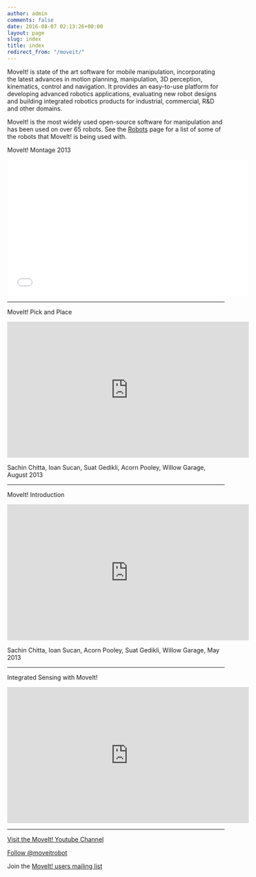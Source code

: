 ```yaml
---
author: admin
comments: false
date: 2016-08-07 02:13:26+00:00
layout: page
slug: index
title: index
redirect_from: "/moveit/"
---
```


MoveIt! is state of the art software for mobile manipulation, incorporating the latest advances in motion planning, manipulation, 3D perception, kinematics, control and navigation. It provides an easy-to-use platform for developing advanced robotics applications, evaluating new robot designs and building integrated robotics products for industrial, commercial, R&D and other domains.

MoveIt! is the most widely used open-source software for manipulation and has been used on over 65 robots. See the [Robots](/robots/) page for a list of some of the robots that MoveIt! is being used with.

MoveIt! Montage 2013
<p>
  <iframe src="//www.youtube.com/embed/dblCGZzeUqs" frameborder="0" width="560" height="315"></iframe>
</p>

* * *

MoveIt! Pick and Place

<p>
    <iframe width="560" height="315" src="https://www.youtube.com/embed/Jk_s98U5ob8" frameborder="0" allowfullscreen></iframe>
</p>

Sachin Chitta, Ioan Sucan, Suat Gedikli, Acorn Pooley, Willow Garage, August 2013

* * *

MoveIt! Introduction

<p>
    <iframe width="560" height="315" src="https://www.youtube.com/embed/vAeEEoxVhAo" frameborder="0" allowfullscreen></iframe>
</p>

Sachin Chitta, Ioan Sucan, Acorn Pooley, Suat Gedikli, Willow Garage, May 2013

* * *


Integrated Sensing with MoveIt!

<p>
    <iframe width="560" height="315" src="https://www.youtube.com/embed/NIKbV8AVC6g" frameborder="0" allowfullscreen></iframe>
</p>


* * *


[Visit the MoveIt! Youtube Channel](http://www.youtube.com/user/moveitrobot)

<a href="https://twitter.com/moveitrobot" class="twitter-follow-button" data-show-count="false">Follow @moveitrobot</a>
<script>!function(d,s,id){var js,fjs=d.getElementsByTagName(s)[0],p=/^http:/.test(d.location)?'http':'https';if(!d.getElementById(id)){js=d.createElement(s);js.id=id;js.src=p+'://platform.twitter.com/widgets.js';fjs.parentNode.insertBefore(js,fjs);}}(document, 'script', 'twitter-wjs');</script>

Join the <a href="https://groups.google.com/forum/#!forum/moveit-users/join">MoveIt! users mailing list</a>
